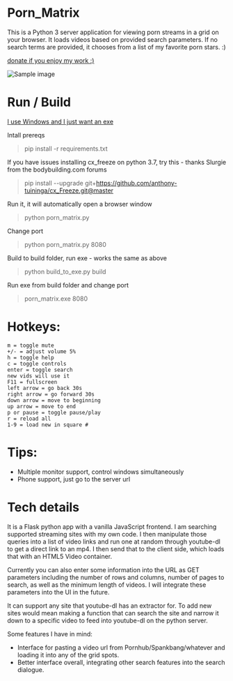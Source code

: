 # Porn_Matrix
This is a Python 3 server application for viewing porn streams in a grid on your browser. It loads videos based on provided search parameters. If no search terms are provided, it chooses from a list of my favorite porn stars. :)

[donate if you enjoy my work :)](https://paypal.me/deracoslon)

![Sample image](https://i.imgur.com/n3HoJpk.png)

# Run / Build

[I use Windows and I just want an exe](https://github.com/pornmatrix/Porn_Matrix/releases)

Intall prereqs

> pip install -r requirements.txt

If you have issues installing cx_freeze on python 3.7, try this - thanks Slurgie from the bodybuilding.com forums

> pip install --upgrade git+https://github.com/anthony-tuininga/cx_Freeze.git@master

Run it, it will automatically open a browser window

> python porn_matrix.py

Change port

> python porn_matrix.py 8080

Build to build folder, run exe - works the same as above

> python build_to_exe.py build

Run exe from build folder and change port

> porn_matrix.exe 8080

# Hotkeys:
```
m = toggle mute
+/- = adjust volume 5%
h = toggle help
c = toggle controls
enter = toggle search
new vids will use it
F11 = fullscreen
left arrow = go back 30s
right arrow = go forward 30s
down arrow = move to beginning
up arrow = move to end
p or pause = toggle pause/play
r = reload all
1-9 = load new in square #
```

# Tips:
- Multiple monitor support,
control windows simultaneously
- Phone support, just go to the server url

# Tech details
It is a Flask python app with a vanilla JavaScript frontend. I am searching supported streaming sites with my own code. I then manipulate those queries into a list of video links and run one at random through youtube-dl to get a direct link to an mp4. I then send that to the client side, which loads that with an HTML5 Video container.

Currently you can also enter some information into the URL as GET parameters including the number of rows and columns, number of pages to search, as well as the minimum length of videos. I will integrate these parameters into the UI in the future.

It can support any site that youtube-dl has an extractor for. To add new sites would mean making a function that can search the site and narrow it down to a specific video to feed into youtube-dl on the python server.

Some features I have in mind:
- Interface for pasting a video url from Pornhub/Spankbang/whatever and loading it into any of the grid spots.
- Better interface overall, integrating other search features into the search dialogue.
